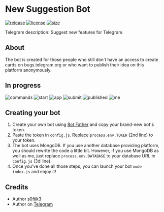 # New Suggestion Bot
[![release](https://img.shields.io/badge/release-v2.5.1-green.svg?style=flat)]()
[![license](https://img.shields.io/github/license/s0ftik3/newsuggestion-bot)]()
[![size](https://img.shields.io/github/languages/code-size/s0ftik3/newsuggestion-bot)]()

Telegram description: Suggest new features for Telegram.

## About
The bot is created for those people who still don't have an access to create cards on bugs.telegram.org or who want to publish their idea on this platform anonymously. 

## In progress
![commands](https://i.ibb.co/hcLjtKH/1.png)
![start](https://i.ibb.co/dPMnzy4/2.png)
![app](https://i.ibb.co/B37kST0/3.png)
![submit](https://i.ibb.co/fGN4JnV/4.png)
![published](https://i.ibb.co/gvVhWBp/5.png)
![me](https://i.ibb.co/ngRmKsn/6.png)

## Creating your bot
1) Create your own bot using [Bot Father](https://t.me/BotFather) and copy your brand-new bot's token.
2) Paste the token in `config.js`. Replace `process.env.TOKEN` (2nd line) to your token.
3) The bot uses MongoDB. If you use another database providing platform, you should rewrite the code a little bit. However, if you use MongoDB as well as me, just replace `process.env.DATABASE` to your database URL in `config.js` (3d line).
4) Once you've done all those steps, you can launch your bot `node index.js` and enjoy it!

## Credits
- Author [s0ftik3](https://github.com/s0ftik3)
- Author on [Telegram](https://t.me/id160)